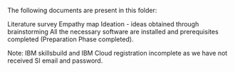 The following documents are present in this folder: </br>

Literature survey
Empathy map
Ideation - ideas obtained through brainstorming
All the necessary software are installed and prerequisites completed (Preparation Phase completed). </br>

Note: IBM skillsbuild and IBM Cloud registration incomplete as we have not received SI email and password.
